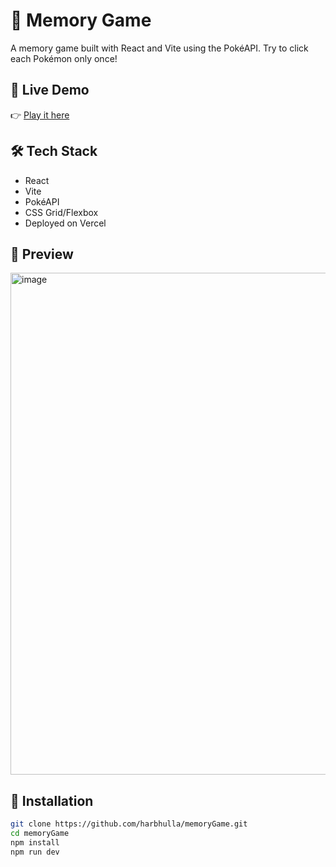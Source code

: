 # 🧠 Memory Game

A memory game built with React and Vite using the PokéAPI. Try to click each Pokémon only once!

## 🚀 Live Demo

👉 [Play it here]([https://memorygame.vercel.app](https://memory-game-kwuu.vercel.app/))

## 🛠️ Tech Stack

- React
- Vite
- PokéAPI
- CSS Grid/Flexbox
- Deployed on Vercel

## 📸 Preview

<img width="1046" height="803" alt="image" src="https://github.com/user-attachments/assets/a1e81aba-fcc7-4aa4-8061-4e52725ac7f6" />


## 📂 Installation

```bash
git clone https://github.com/harbhulla/memoryGame.git
cd memoryGame
npm install
npm run dev
